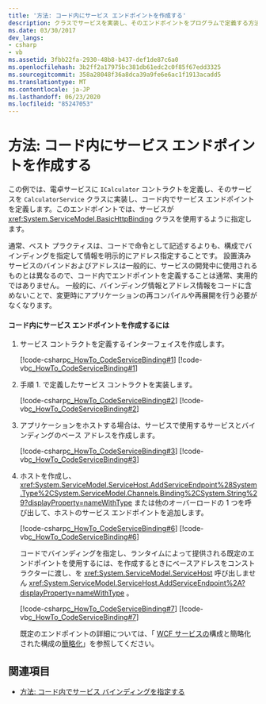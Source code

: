 ```yaml
---
title: '方法: コード内にサービス エンドポイントを作成する'
description: クラスでサービスを実装し、そのエンドポイントをプログラムで定義する方法について説明します。 WCF では、エンドポイントは通常、構成ファイルで定義されます。
ms.date: 03/30/2017
dev_langs:
- csharp
- vb
ms.assetid: 3fbb22fa-2930-48b8-b437-def1de87c6a0
ms.openlocfilehash: 3b2ff2a17975bc381db61edc2c0f85f67edd3325
ms.sourcegitcommit: 358a28048f36a8dca39a9fe6e6ac1f1913acadd5
ms.translationtype: MT
ms.contentlocale: ja-JP
ms.lasthandoff: 06/23/2020
ms.locfileid: "85247053"
---
```

# <a name="how-to-create-a-service-endpoint-in-code"></a>方法: コード内にサービス エンドポイントを作成する
この例では、電卓サービスに `ICalculator` コントラクトを定義し、そのサービスを `CalculatorService` クラスに実装し、コード内でサービス エンドポイントを定義します。このエンドポイントでは、サービスが <xref:System.ServiceModel.BasicHttpBinding> クラスを使用するように指定します。  
  
 通常、ベスト プラクティスは、コードで命令として記述するよりも、構成でバインディングを指定して情報を明示的にアドレス指定することです。 設置済みサービスのバインドおよびアドレスは一般的に、サービスの開発中に使用されるものとは異なるので、コード内でエンドポイントを定義することは通常、実用的ではありません。 一般的に、バインディング情報とアドレス情報をコードに含めないことで、変更時にアプリケーションの再コンパイルや再展開を行う必要がなくなります。  
  
#### <a name="to-create-a-service-endpoint-in-code"></a>コード内にサービス エンドポイントを作成するには  
  
1. サービス コントラクトを定義するインターフェイスを作成します。  
  
     [!code-csharp[c_HowTo_CodeServiceBinding#1](../../../../samples/snippets/csharp/VS_Snippets_CFX/c_howto_codeservicebinding/cs/source.cs#1)]
     [!code-vb[c_HowTo_CodeServiceBinding#1](../../../../samples/snippets/visualbasic/VS_Snippets_CFX/c_howto_codeservicebinding/vb/source.vb#1)]  
  
2. 手順 1. で定義したサービス コントラクトを実装します。  
  
     [!code-csharp[c_HowTo_CodeServiceBinding#2](../../../../samples/snippets/csharp/VS_Snippets_CFX/c_howto_codeservicebinding/cs/source.cs#2)]
     [!code-vb[c_HowTo_CodeServiceBinding#2](../../../../samples/snippets/visualbasic/VS_Snippets_CFX/c_howto_codeservicebinding/vb/source.vb#2)]  
  
3. アプリケーションをホストする場合は、サービスで使用するサービスとバインディングのベース アドレスを作成します。  
  
     [!code-csharp[c_HowTo_CodeServiceBinding#3](../../../../samples/snippets/csharp/VS_Snippets_CFX/c_howto_codeservicebinding/cs/source.cs#3)]
     [!code-vb[c_HowTo_CodeServiceBinding#3](../../../../samples/snippets/visualbasic/VS_Snippets_CFX/c_howto_codeservicebinding/vb/source.vb#3)]  
  
4. ホストを作成し、<xref:System.ServiceModel.ServiceHost.AddServiceEndpoint%28System.Type%2CSystem.ServiceModel.Channels.Binding%2CSystem.String%29?displayProperty=nameWithType> または他のオーバーロードの 1 つを呼び出して、ホストのサービス エンドポイントを追加します。  
  
     [!code-csharp[c_HowTo_CodeServiceBinding#6](../../../../samples/snippets/csharp/VS_Snippets_CFX/c_howto_codeservicebinding/cs/source.cs#6)]
     [!code-vb[c_HowTo_CodeServiceBinding#6](../../../../samples/snippets/visualbasic/VS_Snippets_CFX/c_howto_codeservicebinding/vb/source.vb#6)]  
  
     コードでバインディングを指定し、ランタイムによって提供される既定のエンドポイントを使用するには、を作成するときにベースアドレスをコンストラクターに渡し、を <xref:System.ServiceModel.ServiceHost> 呼び出しません <xref:System.ServiceModel.ServiceHost.AddServiceEndpoint%2A?displayProperty=nameWithType> 。  
  
     [!code-csharp[c_HowTo_CodeServiceBinding#7](../../../../samples/snippets/csharp/VS_Snippets_CFX/c_howto_codeservicebinding/cs/source.cs#7)]
     [!code-vb[c_HowTo_CodeServiceBinding#7](../../../../samples/snippets/visualbasic/VS_Snippets_CFX/c_howto_codeservicebinding/vb/source.vb#7)]  
  
     既定のエンドポイントの詳細については、「 [WCF サービスの](../samples/simplified-configuration-for-wcf-services.md)構成と簡略化された構成の[簡略化](../simplified-configuration.md)」を参照してください。  
  
## <a name="see-also"></a>関連項目

- [方法: コード内でサービス バインディングを指定する](../how-to-specify-a-service-binding-in-code.md)
